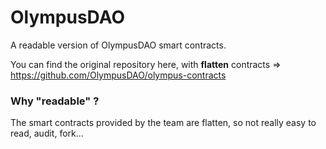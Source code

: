 # OlympusDAO

A readable version of OlympusDAO smart contracts.

You can find the original repository here, with **flatten** contracts => https://github.com/OlympusDAO/olympus-contracts

### Why "readable" ?

The smart contracts provided by the team are flatten, so not really easy to read, audit, fork...
